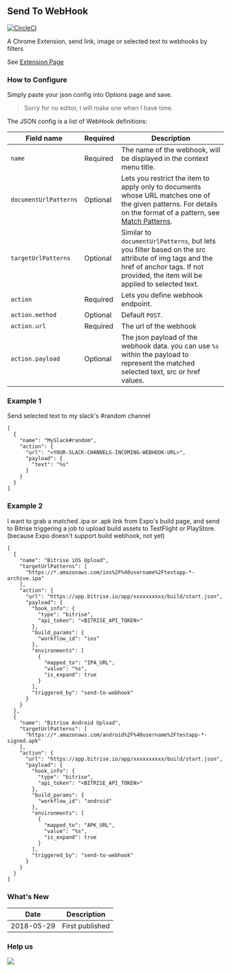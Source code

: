 ## Send To WebHook

[![CircleCI](https://circleci.com/gh/ericvan76/send-to-webhook/tree/master.svg?style=svg)](https://circleci.com/gh/ericvan76/send-to-webhook/tree/master)

A Chrome Extension, send link, image or selected text to webhooks by filters

See [Extension Page](https://goo.gl/kbwRVB)

### How to Configure

Simply paste your json config into Options page and save.
> Sorry for no editor, I will make one when I have time.

The JSON config is a list of WebHook definitions:

|Field name|Required|Description|
|--|--|--|
|`name`| Required| The name of the webhook, will be displayed in the context menu title.|
|`documentUrlPatterns`| Optional| Lets you restrict the item to apply only to documents whose URL matches one of the given patterns. For details on the format of a pattern, see [Match Patterns](https://developer.chrome.com/extensions/match_patterns).|
|`targetUrlPatterns`|Optional|Similar to `documentUrlPatterns`, but lets you filter based on the src attribute of img tags and the href of anchor tags. If not provided, the item will be applied to selected text.|
|`action`| Required| Lets you define webhook endpoint.|
|`action.method`| Optional| Default `POST`.|
|`action.url`| Required| The url of the webhook|
|`action.payload`| Optional|The json payload of the webhook data. you can use `%s` within the payload to represent the matched selected text, src or href values.|

### Example 1

Send selected text to my slack's #random channel
```
[
  {
    "name": "MySlack#random",
    "action": {
      "url": "<YOUR-SLACK-CHANNELS-INCOMING-WEBHOOK-URL>",
      "payload": {
        "text": "%s"
      }
    }
  }
]
```


### Example 2

I want to grab a matched .ipa or .apk link from Expo's build page, and send to Bitrise triggering a job to upload build assets to TestFlight or PlayStore. (because Expo doesn't support build webhook, not yet)
```
[
  {
    "name": "Bitrise iOS Upload",
    "targetUrlPatterns": [
      "https://*.amazonaws.com/ios%2F%40username%2Ftestapp-*-archive.ipa"
    ],
    "action": {
      "url": "https://app.bitrise.io/app/xxxxxxxxxx/build/start.json",
      "payload": {
        "hook_info": {
          "type": "bitrise",
          "api_token": "<BITRISE_API_TOKEN>"
        },
        "build_params": {
          "workflow_id": "ios"
        },
        "environments": [
          {
            "mapped_to": "IPA_URL",
            "value": "%s",
            "is_expand": true
          }
        ],
        "triggered_by": "send-to-webhook"
      }
    }
  },
  {
    "name": "Bitrise Android Upload",
    "targetUrlPatterns": [
      "https://*.amazonaws.com/android%2F%40username%2Ftestapp-*-signed.apk"
    ],
    "action": {
      "url": "https://app.bitrise.io/app/xxxxxxxxxx/build/start.json",
      "payload": {
        "hook_info": {
          "type": "bitrise",
          "api_token": "<BITRISE_API_TOKEN>"
        },
        "build_params": {
          "workflow_id": "android"
        },
        "environments": [
          {
            "mapped_to": "APK_URL",
            "value": "%s",
            "is_expand": true
          }
        ],
        "triggered_by": "send-to-webhook"
      }
    }
  }
]
```

### What's New
| Date | Description |
| ---- | ----------- |
| 2018-05-29 | First published |

### Help us

[![](https://www.paypalobjects.com/en_AU/i/btn/btn_donateCC_LG.gif)](https://www.paypal.com/cgi-bin/webscr?cmd=_s-xclick&hosted_button_id=YQC5T9DVNEHPU)
